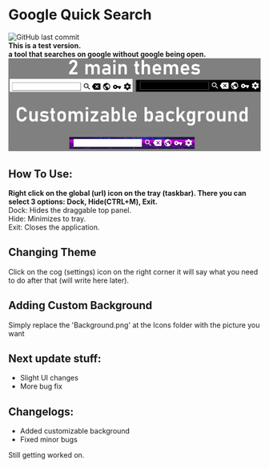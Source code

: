 # Google Quick Search  
![GitHub last commit](https://img.shields.io/github/last-commit/IKedi/GQSApp)  
**This is a test version.  
a tool that searches on google without google being open.**  
![Alt text](https://github.com/IKedi/Photos/blob/master/GQSIntro.png)

**How To Use:**
--------------------------------
**Right click on the global (url) icon on the tray (taskbar). There you can select 3 options: Dock, Hide(CTRL+M), Exit.**  
Dock: Hides the draggable top panel.  
Hide: Minimizes to tray.  
Exit: Closes the application.

**Changing Theme**  
--------------------------------
Click on the cog (settings) icon on the right corner it will say what you need to do after that (will write here later).  

**Adding Custom Background**  
--------------------------------
Simply replace the 'Background.png' at the Icons folder with the picture you want  
  
**Next update stuff:**  
--------------------------------
 - Slight UI changes
 - More bug fix

**Changelogs:**  
--------------------------------
 - Added customizable background
 - Fixed minor bugs

Still getting worked on.
